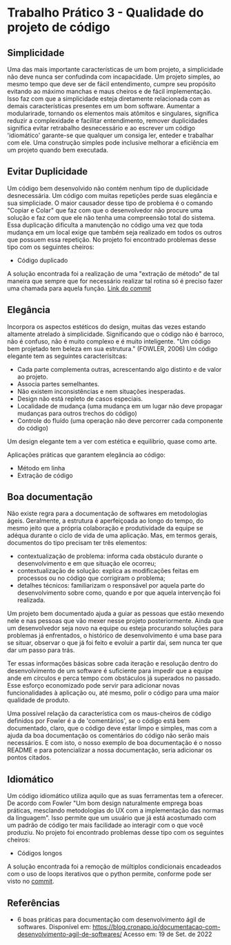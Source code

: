 # Trabalho Prático 3 - Qualidade do projeto de código

## Simplicidade

Uma das mais importante características de um bom projeto, a simplicidade não deve nunca ser confudinda com incapacidade. Um projeto simples, ao mesmo tempo que deve ser de fácil entendimento, cumpre seu propósito evitando ao máximo manchas e maus cheiros e de fácil implementação. Isso faz com que a simplicidade esteja diretamente relacionada com as demais características presentes em um bom software. Aumentar a modularirade, tornando os elementos mais atômitos e singulares, significa reduzir a complexidade e facilitar entendimento, remover duplicidades significa evitar retrabalho desnecessário e ao escrever um código 'idiomático' garante-se que qualquer um consiga ler, enteder e trabalhar com ele. Uma construção simples pode inclusive melhorar a eficiência em um projeto quando bem executada.

## Evitar Duplicidade

Um código bem desenvolvido não contém nenhum tipo de duplicidade desnecessária. Um código com muitas repetições perde suas elegância e sua simpliciade. O maior causador desse tipo de problema é o comando "Copiar e Colar" que faz com que o desenvolvedor não procure uma solução e faz com que ele não tenha uma compreensão total do sistema. Essa duplicação dificulta a manutenção no código uma vez que toda mudança em um local exige que também seja realizado em todos os outros que possuem essa repetição.
No projeto foi encontrado problemas desse tipo com os seguintes cheiros:

- Código duplicado

A solução encontrada foi a realização de uma "extração de método" de tal maneira que sempre que for necessário realizar tal rotina só é preciso fazer uma chamada para aquela função. [Link do commit](https://github.com/Grupo-de-TPPE/tp1-TDD/pull/2/commits/c0626aa8288eb720fa0409bf3679d5e28dc5e0d8)

## Elegância

Incorpora os aspectos estéticos do design, muitas das vezes estando altamente atrelado à simplicidade. Significando que o código não é barroco, não é confuso, não é muito complexo e é muito inteligente.
"Um código bem projetado tem beleza em sua estrutura." (FOWLER, 2006)
Um código elegante tem as seguintes caracterísitcas:

 - Cada parte complementa outras, acrescentando algo distinto e de valor ao projeto.
 - Associa partes semelhantes.
 - Não existem inconsistências e nem situações inesperadas.
 - Design não está repleto de casos especiais.
 - Localidade de mudança (uma mudança em um lugar não deve propagar mudanças para outros trechos do código)
 - Controle do fluído (uma operação não deve percorrer cada componente do código) 

Um design elegante tem a ver com estética e equilíbrio, quase como arte.

Aplicações práticas que garantem elegância ao código:
 - Método em linha
 - Extração de código

## Boa documentação

Não existe regra para a documentação de softwares em metodologias ágeis. Geralmente, a estrutura é aperfeiçoada ao longo do tempo, do mesmo jeito que a própria colaboração e produtividade da equipe se adéqua durante o ciclo de vida de uma aplicação. Mas, em termos gerais, documentos do tipo precisam ter três elementos:

- contextualização de problema: informa cada obstáculo durante o desenvolvimento e em que situação ele ocorreu;
- contextualização de solução: explica as modificações feitas em processos ou no código que corrigiram o problema;
- detalhes técnicos: familiarizam o responsável por aquela parte do desenvolvimento sobre como, quando e por que aquela intervenção foi realizada.

Um projeto bem documentado ajuda a guiar as pessoas que estão mexendo nele e nas pessoas que vão mexer nesse projeto posteriormente. Ainda que um desenvolvedor seja novo na equipe ou esteja procurando soluções para problemas já enfrentados, o histórico de desenvolvimento é uma base para se situar, observar o que já foi feito e evoluir a partir daí, sem nunca ter que dar um passo para trás.

Ter essas informações básicas sobre cada iteração e resolução dentro do desenvolvimento de um software é suficiente para impedir que a equipe ande em círculos e perca tempo com obstáculos já superados no passado. Esse esforço economizado pode servir para adicionar novas funcionalidades à aplicação ou, até mesmo, polir o código para uma maior qualidade de produto.

Uma possível relação da característica com os maus-cheiros de código definidos por Fowler é a de 'comentários', se o código está bem documentado, claro, que o código deve estar limpo e simples, mas com a ajuda da boa documentação os comentários do código não serão mais necessários. E com isto, o nosso exemplo de boa documentação é o nosso README e para potencializar a nossa documentação, seria adicionar os pontos citados.

## Idiomático

Um código idiomático utiliza aquilo que as suas ferramentas tem a oferecer. De acordo com Fowler "Um bom design naturalmente emprega boas práticas, mesclando metodologias do UX com a implementação das normas da linguagem". Isso permite que um usuário que já está acostumado com um padrão de código ter mais facilidade ao interagir com o que você produziu.
No projeto foi encontrado problemas desse tipo com os seguintes cheiros:

- Códigos longos

A solução encontrada foi a remoção de múltiplos condicionais encadeados com o uso de loops iterativos que o python permite, conforme pode ser visto no [commit](https://github.com/Grupo-de-TPPE/tp1-TDD/pull/2/commits/9f99dcad5bbf11c178318042bedccac38cbd5cd3).


## Referências

- 6 boas práticas para documentação com desenvolvimento ágil de softwares. Disponível em: https://blog.cronapp.io/documentacao-com-desenvolvimento-agil-de-softwares/ Acesso em: 19 de Set. de 2022
